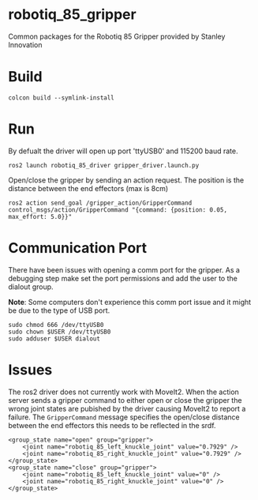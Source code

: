 # robotiq_85_gripper
Common packages for the Robotiq 85 Gripper provided by Stanley Innovation


# Build 
```
colcon build --symlink-install
```

# Run 
By defualt the driver will open up port 'ttyUSB0' and 115200 baud rate.

```
ros2 launch robotiq_85_driver gripper_driver.launch.py
```

Open/close the gripper by sending an action request. The position is the distance between the end effectors (max is 8cm)
```
ros2 action send_goal /gripper_action/GripperCommand control_msgs/action/GripperCommand "{command: {position: 0.05, max_effort: 5.0}}"
```

# Communication Port  
There have been issues with opening a comm port for the gripper. As a debugging step make set the port permissions and add the user to the dialout group. 

**Note**: Some computers don't experience this comm port issue and it might be due to the type of USB port. 

```
sudo chmod 666 /dev/ttyUSB0
sudo chown $USER /dev/ttyUSB0
sudo adduser $USER dialout
```

# Issues 
The ros2 driver does not currently work with MoveIt2. When the action server sends a gripper command to either open or close the gripper the wrong joint states are pubished by the driver causing MoveIt2 to report a failure. The `GripperCommand` message specifies the open/close distance between the end effectors this needs to be reflected in the srdf. 

```
<group_state name="open" group="gripper">
    <joint name="robotiq_85_left_knuckle_joint" value="0.7929" />
    <joint name="robotiq_85_right_knuckle_joint" value="0.7929" />
</group_state>
<group_state name="close" group="gripper">
    <joint name="robotiq_85_left_knuckle_joint" value="0" />
    <joint name="robotiq_85_right_knuckle_joint" value="0" />
</group_state>
```

